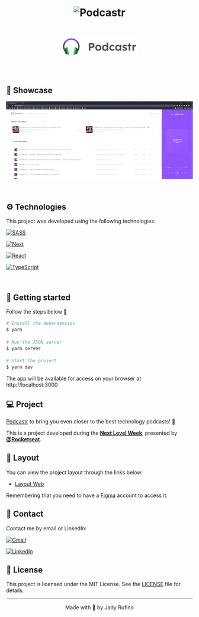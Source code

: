 <h1 align="center">
    <img alt="Podcastr" title="Podcastr" src="./screens/podcastr.svg" />
</h1>


<br>

<p align="center">
  <img alt="Moveit" src="./screens/icon.svg" width="40%">
</p>

<br>
<br>

## 🎥 Showcase

<p align="center">
  <img width=700 alt="Demo on Netlify" src="./screens/video.gif">
</p>

<br>

## ⚙ Technologies

This project was developed using the following technologies:


[<img alt="SASS" src="https://img.shields.io/badge/SASS%20-hotpink.svg?&style=for-the-badge&logo=SASS&logoColor=white"/>](https://sass-lang.com/)

[<img alt="Next" src="https://img.shields.io/badge/next%20js%20-%23000000.svg?&style=for-the-badge&logo=next.js&logoColor=white">](https://nextjs.org/)

[<img alt="React" src="https://img.shields.io/badge/react%20-%2320232a.svg?&style=for-the-badge&logo=react&  logoColor=%2361DAFB">](https://reactjs.org)

[<img alt="TypeScript" src="https://img.shields.io/badge/typescript%20-%23007ACC.svg?&style=for-the-badge&logo=typescript&logoColor=white">](https://www.typescriptlang.org/)

  


<br>


## 🚀 Getting started


Follow the steps below 📝
```bash
# Install the dependencies
$ yarn

# Run the JSON server
$ yarn server

# Start the project
$ yarn dev
```

The app will be available for access on your browser at http://localhost:3000

## 💻 Project

[Podcastr](https://podcastr-nlw.vercel.app/) to bring you even closer to the best technology podcasts! 💜 

This is a project developed during the **[Next Level Week](https://nextlevelweek.com/)**, presented by **[@Rocketseat](https://github.com/Rocketseat)**.

## 🔖 Layout

You can view the project layout through the links below:

- [Layout Web](https://www.figma.com/file/UwFEntsHpHYJlHNQAQr4gA/Podcastr?node-id=160%3A2761) 

Remembering that you need to have a [Figma](http://figma.com/) account to access it.

## 📱 Contact

Contact me by email or LinkedIn:

<a href="mailto:jady.rufa@gmail.com"><img src="https://img.shields.io/badge/Gmail-D14836?style=for-the-badge&logo=gmail&logoColor=white" alt="Gmail"/></a>

<a href="https://www.linkedin.com/in/jady-rufino/"><img src="https://img.shields.io/badge/linkedin%20-%230077B5.svg?&style=for-the-badge&logo=linkedin&logoColor=white" alt="LinkedIn"/></a>

## 📝 License

This project is licensed under the MIT License. See the [LICENSE](LICENSE.md) file for details.


---

<p align="center">Made with 💜 by Jady Rufino</p>
